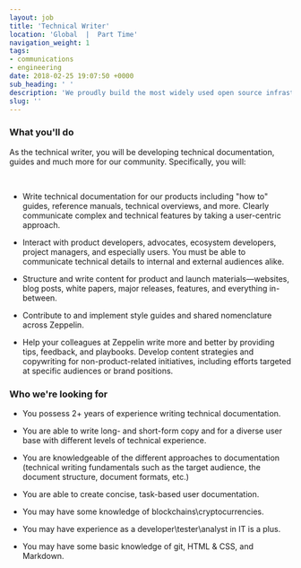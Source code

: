 ```yaml
---
layout: job
title: 'Technical Writer'
location: 'Global  |  Part Time'
navigation_weight: 1
tags:
- communications
- engineering
date: 2018-02-25 19:07:50 +0000
sub_heading: ' '
description: 'We proudly build the most widely used open source infrastructure tools: the OpenZeppelin smart contracts library powers 3000 public projects and has over 6500 Github stars, while the ZeppelinOS development toolset is leading the way in upgradeability and secure code reuse.'
slug: ''
---
```


<div class="requirements container margin-auto">
  <h3 class="left-aligned job-title">What you'll do</h3>
  <p class="left-align small">As the technical writer, you will be developing technical documentation, guides and much more for our community. Specifically, you will: </p>
  <br/>
  <ul>
    <li>
    <p class="small left-aligned">Write technical documentation for our products including "how to" guides, reference manuals, technical overviews, and more. Clearly communicate complex and technical features by taking a user-centric approach.</p>
    </li>
    <li>
      <p class="small left-aligned">Interact with product developers, advocates, ecosystem developers, project managers, and especially users. You must be able to communicate technical details to internal and external audiences alike.</p>
    </li>
    <li>
      <p class="small left-aligned">Structure and write content for product and launch materials—websites, blog posts, white papers, major releases, features, and everything in-between.</p>
    </li>
    <li>
      <p class="small left-aligned">Contribute to and implement style guides and shared nomenclature across Zeppelin.</p>
    </li>
    <li>
      <p class="small left-aligned">Help your colleagues at Zeppelin write more and better by providing tips, feedback, and playbooks. Develop content strategies and copywriting for non-product-related initiatives, including efforts targeted at specific audiences or brand positions.</p>
    </li>
  </ul>
</div>
<div class="requirements container margin-auto">
  <h3 class="left-aligned job-title">Who we're looking for</h3>
  <ul>
    <li>
      <p class="small left-aligned">You possess 2+ years of experience writing technical documentation.</p>
    </li>
    <li>
      <p class="small left-aligned">You are able to write long- and short-form copy and for a diverse user base with different levels of technical experience.</p>
    </li>
    <li>
      <p class="small left-aligned">You are knowledgeable of the different approaches to documentation (technical writing fundamentals such as the target audience, the document structure, document formats, etc.)</p>
    </li>
    <li>
      <p class="small left-aligned">You are able to create concise, task-based user documentation.</p>
    </li>
    <li>
      <p class="small left-aligned">You may have some knowledge of blockchains\cryptocurrencies.</p>
    </li>
    <li>
      <p class="small left-aligned">You may have experience as a developer\tester\analyst in IT is a plus.</p>
    </li>
    <li>
      <p class="small left-aligned">You may have some basic knowledge of git, HTML & CSS, and Markdown.</p>
    </li>
  </ul>
</div>
